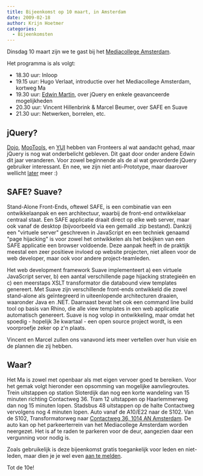 ```yaml
---
title: Bijeenkomst op 10 maart, in Amsterdam
date: 2009-02-18
author: Krijn Hoetmer
categories: 
  - Bijeenkomsten
---
```

Dinsdag 10 maart zijn we te gast bij het [Mediacollege Amsterdam](http://www.ma-web.nl/).

Het programma is als volgt:

* 18.30 uur: Inloop
* 19.15 uur: Hugo Verlaat, introductie over het Mediacollege Amsterdam, kortweg Ma
* 19.30 uur: [Edwin Martin](http://bitstorm.nl/), over jQuery en enkele geavanceerde mogelijkheden
* 20.30 uur: Vincent Hillenbrink & Marcel Beumer, over SAFE en Suave
* 21.30 uur: Netwerken, borrelen, etc.

## jQuery?

[Dojo](/bijeenkomsten/2008/concept7), [MooTools](/congres/2008/speakers#tom-occhino), en [YUI](/congres/2008/speakers#christian-heilmann) hebben van Fronteers al wat aandacht gehad, maar jQuery is nog wat onderbelicht gebleven. Dit gaat door onder andere Edwin dit jaar veranderen. Voor zowel beginnende als de al wat gevorderde jQuery gebruiker interessant. En nee, we zijn niet anti-Prototype, maar daarover wellicht [later](/congres/2009) meer :)

## SAFE? Suave?

Stand-Alone Front-Ends, oftewel SAFE, is een combinatie van een ontwikkelaanpak en een architectuur, waarbij de front-end ontwikkelaar centraal staat. Een SAFE applicatie draait direct op elke web server, maar ook vanaf de desktop (bijvoorbeeld via een gemaild .zip bestand). Dankzij een "virtuele server" geschreven in JavaScript en een techniek genaamd "page hijacking" is voor zowel het ontwikkelen als het bekijken van een SAFE applicatie een browser voldoende. Deze aanpak heeft in de praktijk meestal een zeer positieve invloed op website projecten, niet alleen voor de web developer, maar ook voor andere project-teamleden.

Het web development framework Suave implementeert a) een virtuele JavaScript server, b) een aantal verschillende page hijacking strategieën en c) een meerstaps XSLT transformator die databound view templates genereert. Met Suave zijn verschillende front-ends ontwikkeld die zowel stand-alone als geïntegreerd in uiteenlopende architecturen draaien, waaronder Java en .NET. Daarnaast bevat het ook een command line build tool op basis van Rhino, die alle view templates in een web applicatie automatisch genereert. Suave is nog volop in ontwikkeling, maar omdat het spoedig - hopelijk 3e kwartaal - een open source project wordt, is een voorproefje zeker op z'n plaats.

Vincent en Marcel zullen ons vanavond iets meer vertellen over hun visie en de plannen die zij hebben.

## Waar?

Het Ma is zowel met openbaar als met eigen vervoer goed te bereiken. Voor het gemak volgt hieronder een opsomming van mogelijke aanvliegroutes. Trein uitstappen op station Sloterdijk dan nog een korte wandeling van 15 minuten richting Contactweg 36. Tram 12 uitstappen op Haarlemmerweg dan nog 15 minuten lopen. Stadsbus 48 uitstappen op de halte Contactweg vervolgens nog 4 minuten lopen. Auto vanaf de A10/E22 naar de S102. Van de S102, Transformatorweg naar [Contactweg 36, 1014 AN Amsterdam](http://maps.google.com/maps?q=52.390911,4.856719). De auto kan op het parkeerterrein van het Mediacollege Amsterdam worden neergezet. Het is af te raden te parkeren voor de deur, aangezien daar een vergunning voor nodig is.

Zoals gebruikelijk is deze bijeenkomst gratis toegankelijk voor leden en niet-leden, maar dien je je wel even [aan te melden](/bijeenkomsten/planning#formulier-1).

Tot de 10e!
